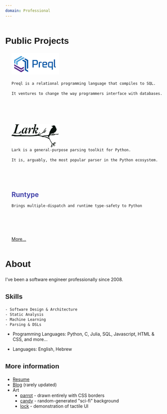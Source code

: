 ```yaml
---
domain: Professional
---
```


<script lang="ts">
	import ProfessionalPage from '$lib/ProfessionalPage.svx';
</script>

<style>

	h1>a, h2> a, h3 > a, h4 > a {
		color: #333;
		text-decoration: none;
	}
	h1>a:hover, h2>a:hover, h3>a:hover, h4>a:hover {
		text-decoration: underline;
	}

	h1 {
		margin-top: 50px;
	}
	h1, h2, h3, h4, h5, h6 {
	    font-family: "PT Sans", Helvetica, Arial, sans-serif;
	    font-weight: 700;
	    line-height: 1.5em;
	}

	.project {
		margin-bottom: 90px;
		margin-left: 20px;
	}
	.project > a {
		font-size: 1.5em;
		color: #44a;
		font-weight: bold;
		text-decoration: none;
	}

	li {
		list-style: url(/star3.png);
	}
</style>

<ProfessionalPage>


# Public Projects

<div class="project">
	<a href="https://github.com/erezsh/Preql">
		<img src="/preql.png" width="150"/>
	</a>

	Preql is a relational programming language that compiles to SQL.

	It ventures to change the way programmers interface with databases.
</div>

<div class="project">
	<a href="https://github.com/lark-parser/Lark">
		<img src="/lark-logo.png" width="150" style="margin-bottom: -20px"/>
	</a>

	Lark is a general-purpose parsing toolkit for Python.

	It is, arguably, the most popular parser in the Python ecosystem.
</div>

<div class="project">
	<a href="https://github.com/erezsh/Runtype">Runtype</a>

	Brings multiple-dispatch and runtime type-safety to Python
</div>

<a class="project" href="https://github.com/erezsh/Runtype">More...</a>

# About

I've been a software engineer professionally since 2008.

## Skills
	- Software Design & Architecture
	- Static Analysis
	- Machine Learning
	- Parsing & DSLs

- Programming Languages: Python, C, Julia, SQL, Javascript, HTML & CSS, and more...

- Languages: English, Hebrew


## More information

- [Resume](/Resume_2018.pdf)
- [Blog](http://blog.erezsh.com) (rarely updated)
- Art
	- [parrot](/parrot) - drawn entirely with CSS borders
	- [candy](/candybg.html) - random-generated "sci-fi" background
	- [lock](/lock/lock.html) - demonstration of tactile UI

</ProfessionalPage>